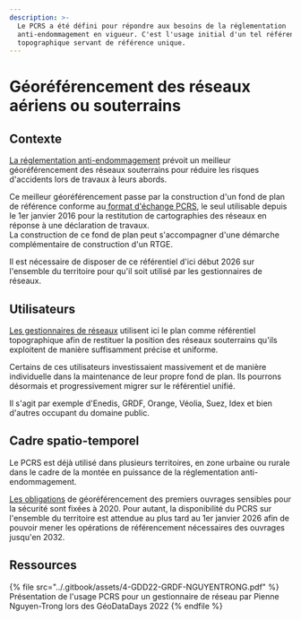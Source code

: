 ```yaml
---
description: >-
  Le PCRS a été défini pour répondre aux besoins de la réglementation
  anti-endommagement en vigueur. C'est l'usage initial d'un tel référentiel
  topographique servant de référence unique.
---
```


# Géoréférencement des réseaux aériens ou souterrains

## Contexte

[La réglementation anti-endommagement](../contexte/reglementation/) prévoit un meilleur géoréférencement des réseaux souterrains pour réduire les risques d'accidents lors de travaux à leurs abords.

Ce meilleur géoréférencement passe par la construction d'un fond de plan de référence conforme au[ format d'échange PCRS](../contexte/geostandards/#format-dechange-pcrs), le seul utilisable depuis le 1er janvier 2016 pour la restitution de cartographies des réseaux en réponse à une déclaration de travaux.\
La construction de ce fond de plan peut s'accompagner d'une démarche complémentaire de construction d'un RTGE.

Il est nécessaire de disposer de ce référentiel d'ici début 2026 sur l'ensemble du territoire pour qu'il soit utilisé par les gestionnaires de réseaux.

## Utilisateurs

[Les gestionnaires de réseaux](../contexte/reglementation/#quels-ouvrages) utilisent ici le plan comme référentiel topographique afin de restituer la position des réseaux souterrains qu'ils exploitent de manière suffisamment précise et uniforme.&#x20;

Certains de ces utilisateurs investissaient massivement et de manière individuelle dans la maintenance de leur propre fond de plan. Ils pourrons désormais et progressivement migrer sur le référentiel unifié.

Il s'agit par exemple d'Enedis, GRDF, Orange, Véolia, Suez, Idex et bien d'autres occupant du domaine public.

## Cadre spatio-temporel

Le PCRS est déjà utilisé dans plusieurs territoires, en zone urbaine ou rurale dans le cadre de la montée en puissance de la réglementation anti-endommagement.

[Les obligations](../contexte/reglementation/#differents-perimetres-et-echeances) de géoréférencement des premiers ouvrages sensibles pour la sécurité sont fixées à 2020. Pour autant, la disponibilité du PCRS sur l'ensemble du territoire est attendue au plus tard au 1er janvier 2026 afin de pouvoir mener les opérations de référencement nécessaires des ouvrages jusqu'en 2032.

## Ressources

{% file src="../.gitbook/assets/4-GDD22-GRDF-NGUYENTRONG.pdf" %}
Présentation de l'usage PCRS pour un gestionnaire de réseau par Pienne Nguyen-Trong lors des GéoDataDays 2022
{% endfile %}

